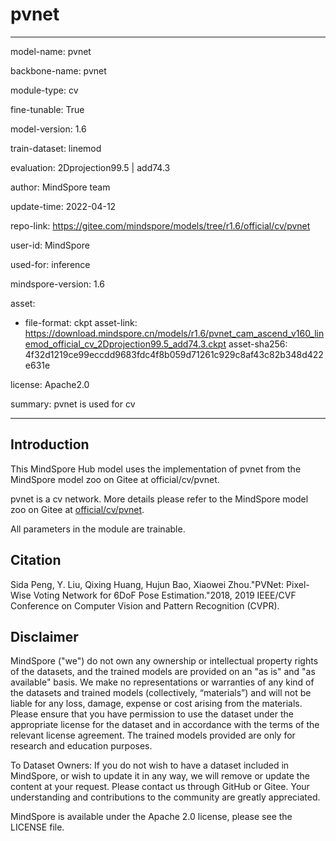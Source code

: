 # pvnet

---

model-name: pvnet

backbone-name: pvnet

module-type: cv

fine-tunable: True

model-version: 1.6

train-dataset: linemod

evaluation: 2Dprojection99.5 | add74.3

author: MindSpore team

update-time: 2022-04-12

repo-link: <https://gitee.com/mindspore/models/tree/r1.6/official/cv/pvnet>

user-id: MindSpore

used-for: inference

mindspore-version: 1.6

asset:

-
    file-format: ckpt
    asset-link: <https://download.mindspore.cn/models/r1.6/pvnet_cam_ascend_v160_linemod_official_cv_2Dprojection99.5_add74.3.ckpt>
    asset-sha256: 4f32d1219ce99eccdd9683fdc4f8b059d71261c929c8af43c82b348d422e631e

license: Apache2.0

summary: pvnet is used for cv

---

## Introduction

This MindSpore Hub model uses the implementation of pvnet from the MindSpore model zoo on Gitee at official/cv/pvnet.

pvnet is a cv network. More details please refer to the MindSpore model zoo on Gitee at [official/cv/pvnet](https://gitee.com/mindspore/models/blob/r1.6/official/cv/pvnet/README.md).

All parameters in the module are trainable.

## Citation

Sida Peng, Y. Liu, Qixing Huang, Hujun Bao, Xiaowei Zhou."PVNet: Pixel-Wise Voting Network for 6DoF Pose Estimation."2018, 2019 IEEE/CVF Conference on Computer Vision and Pattern Recognition (CVPR).

## Disclaimer

MindSpore ("we") do not own any ownership or intellectual property rights of the datasets, and the trained models are provided on an "as is" and "as available" basis. We make no representations or warranties of any kind of the datasets and trained models (collectively, “materials”) and will not be liable for any loss, damage, expense or cost arising from the materials. Please ensure that you have permission to use the dataset under the appropriate license for the dataset and in accordance with the terms of the relevant license agreement. The trained models provided are only for research and education purposes.

To Dataset Owners: If you do not wish to have a dataset included in MindSpore, or wish to update it in any way, we will remove or update the content at your request. Please contact us through GitHub or Gitee. Your understanding and contributions to the community are greatly appreciated.

MindSpore is available under the Apache 2.0 license, please see the LICENSE file.
